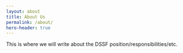 ```yaml
---
layout: about
title: About Us
permalink: /about/
hero-header: true
---
```


This is where we will write about the DSSF position/responsibilities/etc.
